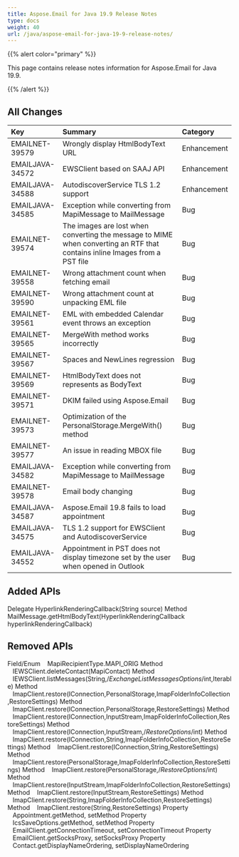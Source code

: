 ```yaml
---
title: Aspose.Email for Java 19.9 Release Notes
type: docs
weight: 40
url: /java/aspose-email-for-java-19-9-release-notes/
---
```


{{% alert color="primary" %}} 

This page contains release notes information for Aspose.Email for Java 19.9.

{{% /alert %}} 
## **All Changes**


|**Key**|**Summary**|**Category**|
| :- | :- | :- |
|EMAILNET-39579|Wrongly display HtmlBodyText URL|Enhancement|
|EMAILJAVA-34572|EWSClient based on SAAJ API|Enhancement|
|EMAILJAVA-34588|AutodiscoverService TLS 1.2 support|Enhancement|
|EMAILJAVA-34585|Exception while converting from MapiMessage to MailMessage|Bug|
|EMAILNET-39574|The images are lost when converting the message to MIME when converting an RTF that contains inline Images from a PST file|Bug|
|EMAILNET-39558|Wrong attachment count when fetching email|Bug|
|EMAILNET-39590|Wrong attachment count at unpacking EML file|Bug|
|EMAILNET-39561|EML with embedded Calendar event throws an exception|Bug|
|EMAILNET-39565|MergeWith method works incorrectly|Bug|
|EMAILNET-39567|Spaces and NewLines regression|Bug|
|EMAILNET-39569|HtmlBodyText does not represents as BodyText|Bug|
|EMAILNET-39571|DKIM failed using Aspose.Email|Bug|
|EMAILNET-39573|Optimization of the PersonalStorage.MergeWith() method|Bug|
|EMAILNET-39577|An issue in reading MBOX file|Bug|
|EMAILJAVA-34582|Exception while converting from MapiMessage to MailMessage|Bug|
|EMAILNET-39578|Email body changing|Bug|
|EMAILJAVA-34587|Aspose.Email 19.8 fails to load appointment|Bug|
|EMAILJAVA-34575|TLS 1.2 support for EWSClient and AutodiscoverService|Bug|
|EMAILJAVA-34552|Appointment in PST does not display timezone set by the user when opened in Outlook|Bug|

## **Added APIs**
Delegate HyperlinkRenderingCallback(String source)
Method MailMessage.getHtmlBodyText(HyperlinkRenderingCallback hyperlinkRenderingCallback)
## **Removed APIs**
Field/Enum    MapiRecipientType.MAPI_ORIG
Method    IEWSClient.deleteContact(MapiContact)
Method    IEWSClient.listMessages(String,/*ExchangeListMessagesOptions*/int,Iterable<String>)
Method    ImapClient.restore(IConnection,PersonalStorage,ImapFolderInfoCollection,RestoreSettings)
Method    ImapClient.restore(IConnection,PersonalStorage,RestoreSettings)
Method    ImapClient.restore(IConnection,InputStream,ImapFolderInfoCollection,RestoreSettings)
Method    ImapClient.restore(IConnection,InputStream,/*RestoreOptions*/int)
Method    ImapClient.restore(IConnection,String,ImapFolderInfoCollection,RestoreSettings)
Method    ImapClient.restore(IConnection,String,RestoreSettings)
Method    ImapClient.restore(PersonalStorage,ImapFolderInfoCollection,RestoreSettings)
Method    ImapClient.restore(PersonalStorage,/*RestoreOptions*/int)
Method    ImapClient.restore(InputStream,ImapFolderInfoCollection,RestoreSettings)
Method    ImapClient.restore(InputStream,RestoreSettings)
Method    ImapClient.restore(String,ImapFolderInfoCollection,RestoreSettings)
Method    ImapClient.restore(String,RestoreSettings)
Property    Appointment.getMethod, setMethod
Property    IcsSaveOptions.getMethod, setMethod
Property    EmailClient.getConnectionTimeout, setConnectionTimeout
Property    EmailClient.getSocksProxy, setSocksProxy
Property    Contact.getDisplayNameOrdering, setDisplayNameOrdering
